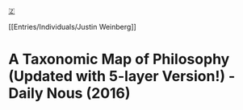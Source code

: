 [🇿](zotero://select/library/items/KWMB66V9)

[[Entries/Individuals/Justin Weinberg]] 
# A Taxonomic Map of Philosophy (Updated with 5-layer Version!) - Daily Nous (2016)


